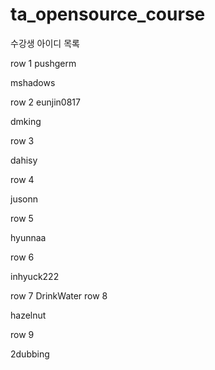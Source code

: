 # ta_opensource_course

수강생 아이디 목록

row 1
pushgerm


mshadows


row 2
eunjin0817

dmking

row 3

dahisy

row 4

jusonn

row 5

hyunnaa

row 6

inhyuck222

row 7
DrinkWater
row 8

hazelnut

row 9

2dubbing
